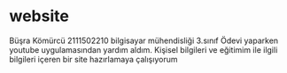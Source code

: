 # website
Büşra Kömürcü 2111502210 bilgisayar mühendisliği 3.sınıf
Ödevi yaparken youtube uygulamasından yardım aldım.
Kişisel bilgileri ve eğitimim ile ilgili bilgileri içeren bir site hazırlamaya çalışıyorum
